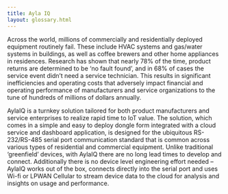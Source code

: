 ```yaml
---
title: Ayla IQ
layout: glossary.html
---
```


Across the world, millions of commercially and residentially deployed equipment routinely fail. These include HVAC systems and gas/water systems in buildings, as well as coffee brewers and other home appliances in residences. Research has shown that nearly 78% of the time, product returns are determined to be ‘no fault found’, and in 68% of cases the service event didn’t need a service technician. This results in significant inefficiencies and operating costs that adversely impact financial and operating performance of manufacturers and service organizations to the tune of hundreds of millions of dollars annually.

AylaIQ is a turnkey solution tailored for both product manufacturers and service enterprises to realize rapid time to IoT value. The solution, which comes in a simple and easy to deploy dongle form integrated with a cloud service and dashboard application, is designed for the ubiquitous RS-232/RS-485 serial port communication standard that is common across various types of residential and commercial equipment. Unlike traditional ‘greenfield’ devices, with AylaIQ there are no long lead times to develop and connect. Additionally there is no device level engineering effort needed – AylaIQ works out of the box, connects directly into the serial port and uses Wi-fi or LPWAN Cellular to stream device data to the cloud for analysis and insights on usage and performance.